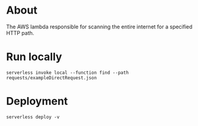 # About

The AWS lambda responsible for scanning the entire internet for a specified HTTP path.

# Run locally

```commandline
serverless invoke local --function find --path requests/exampleDirectRequest.json
```

# Deployment 

```commandline
serverless deploy -v
```